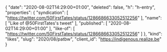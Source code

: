 {
  "date": "2020-08-02T14:29:00+01:00",
  "deleted": false,
  "h": "h-entry",
  "properties": {
    "syndication": [
      "https://twitter.com/50FirstTates/status/1286686633052512256"
    ],
    "name": [
      "Like of @50FirstTates's tweet"
    ],
    "published": [
      "2020-08-02T14:29:00+01:00"
    ],
    "like-of": [
      "https://twitter.com/50FirstTates/status/1286686633052512256"
    ]
  },
  "kind": "likes",
  "slug": "2020/08/patbw",
  "client_id": "https://indigenous.realize.be"
}
